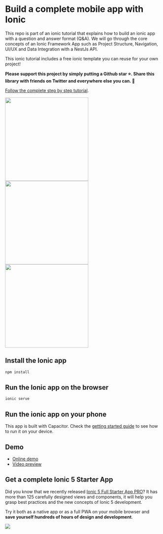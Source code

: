 # Build a complete mobile app with Ionic

This repo is part of an ionic tutorial that explains how to build an ionic app with a question and answer format (Q&A). We will go through the core concepts of an Ionic Framework App such as Project Structure, Navigation, UI/UX and Data Integration with a NestJs API.

This ionic tutorial includes a free ionic template you can reuse for your own project!


**Please support this project by simply putting a Github star ⭐. Share this library with friends on Twitter and everywhere else you can. 🙏**

[Follow the complete step by step tutorial](https://ionicthemes.com/build-a-complete-mobile-app-with-ionic-framework).

<div>
<img src="https://ionicthemes.s3-us-west-2.amazonaws.com/tutorials/screenshots/build-a-complete-mobile-app-with-ionic5/category-listing.png" width="270">
<img src="https://ionicthemes.s3-us-west-2.amazonaws.com/tutorials/screenshots/build-a-complete-mobile-app-with-ionic5/category-details.png" width="270">
<img src="https://ionicthemes.s3-us-west-2.amazonaws.com/tutorials/screenshots/build-a-complete-mobile-app-with-ionic5/question-details.png" width="270">
</div>

## Install the Ionic app
```sh
npm install
```

## Run the Ionic app on the browser

```sh
ionic serve
```

## Run the ionic app on your phone
This app is built with Capacitor. Check the [getting started guide](https://capacitorjs.com/docs/getting-started) to see how to run it on your device.

## Demo
- [Online demo](https://q-and-a-ionic-tutorial.web.app)
- [Video preview](https://youtu.be/xj3Znnd4Evs)


## Get a complete Ionic 5 Starter App
Did you know that we recently released [Ionic 5 Full Starter App PRO](https://ionicthemes.com/product/ionic5-full-starter-app-pro-version)? It has more than 125 carefully designed views and components, it will help you grasp best practices and the new concepts of Ionic 5 development.

Try it both as a native app or as a full PWA on your mobile browser and **save yourself hundreds of hours of design and development**.

<img src="https://ionicthemes.s3-us-west-2.amazonaws.com/cover_images/redesign/ionic5-full-starter-app-pro.jpg"/>

